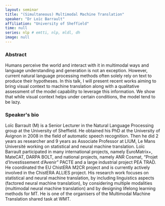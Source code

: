 ```yaml
---
layout: seminar
title: "(Simultaneous) Multimodal Machine Translation"
speaker: "Dr Loïc Barrault"
affiliation: "University of Sheffield"
time: null
series: nlp # emtti, nlp, mldl, dh 
image: null 
---
```


### Abstract

Humans perceive the world and interact with it in multimodal ways and language understanding and generation is not an exception. However, current natural language processing methods often solely rely on text to produce their hypotheses. In this talk, I will present recent works aiming to bring visual context to machine translation along with a qualitative assessment of the model capability to leverage this information. We show that while visual context helps under certain conditions, the model tend to be lazy.

### Speaker's bio

Loïc Barrault (M) is a Senior Lecturer in the Natural Language Processing group at the University of Sheffield. He obtained his PhD at the University of Avignon in 2008 in the field of automatic speech recognition. Then he did 2 years as researcher and 9 years as Associate Professor at LIUM, Le Mans Université working on statistical and neural machine translation. Loïc Barrault participated in many international projects, namely EuroMatrix+, MateCAT, DARPA BOLT, and national projects, namely ANR Cosmat, “Projet d’Investissement d’Avenir” PACTE and a large industrial project PEA TRAD. He coordinated the EU ChistERA M2CR project and is currently actively involved in the ChistERA ALLIES project. His research work focuses on statistical and neural machine translation, by including linguistics aspects (factored neural machine translation), by considering multiple modalities (multimodal neural machine translation) and by designing lifelong learning methods for MT. He is one of the organisers of the Multimodal Machine Translation shared task at WMT.
